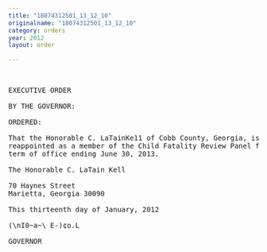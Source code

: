 ```yaml
---
title: "18074312501_13_12_10"
originalname: "18074312501_13_12_10"
category: orders
year: 2012
layout: order

---
```

<pre>
 

EXECUTIVE ORDER

BY THE GOVERNOR:

ORDERED:

That the Honorable C. LaTainKe11 of Cobb County, Georgia, is
reappointed as a member of the Child Fatality Review Panel for a
term of office ending June 30, 2013.

The Honorable C. LaTain Kell

70 Haynes Street
Marietta, Georgia 30090

This thirteenth day of January, 2012

(\nI0~a~\ E-)¢o.L

GOVERNOR

</pre>
